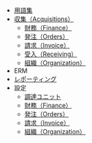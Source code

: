 * [用語集](./Glossary/index.md)
* [収集（Acquisitions）](./Acquisitions/README.md)
	* [財務（Finance）](./Acquisitions/Finance.md)
	* [発注（Orders）](./Acquisitions/Orders.md)
	* [請求（Invoice）](./Acquisitions/Invoices.md)
	* [受入（Receiving）](./Acquisitions/Receiving.md)
	* [組織（Organization）](./Acquisitions/Organizations.md)
* ERM
* [レポーティング](./Reporting/index.md)
* 設定
	* [調達ユニット](./Settings/Settings_acquisition_units.md)
	* [財務（Finance）](./Settings/Settings_finance.md)
	* [発注（Orders）](./Settings/Settings_orders.md)
	* [請求（Invoice）](./Settings/Settings_invoices.md)
	* [組織（Organization）](./Settings/Settings_organizations.md)